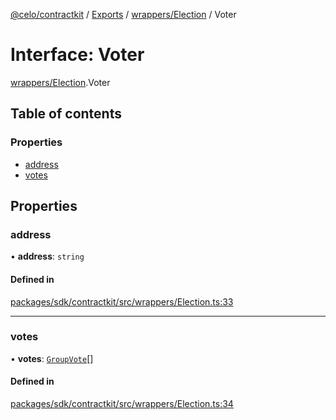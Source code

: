 [@celo/contractkit](../README.md) / [Exports](../modules.md) / [wrappers/Election](../modules/wrappers_Election.md) / Voter

# Interface: Voter

[wrappers/Election](../modules/wrappers_Election.md).Voter

## Table of contents

### Properties

- [address](wrappers_Election.Voter.md#address)
- [votes](wrappers_Election.Voter.md#votes)

## Properties

### address

• **address**: `string`

#### Defined in

[packages/sdk/contractkit/src/wrappers/Election.ts:33](https://github.com/celo-org/developer-tooling/blob/master/packages/sdk/contractkit/src/wrappers/Election.ts#L33)

___

### votes

• **votes**: [`GroupVote`](wrappers_Election.GroupVote.md)[]

#### Defined in

[packages/sdk/contractkit/src/wrappers/Election.ts:34](https://github.com/celo-org/developer-tooling/blob/master/packages/sdk/contractkit/src/wrappers/Election.ts#L34)
